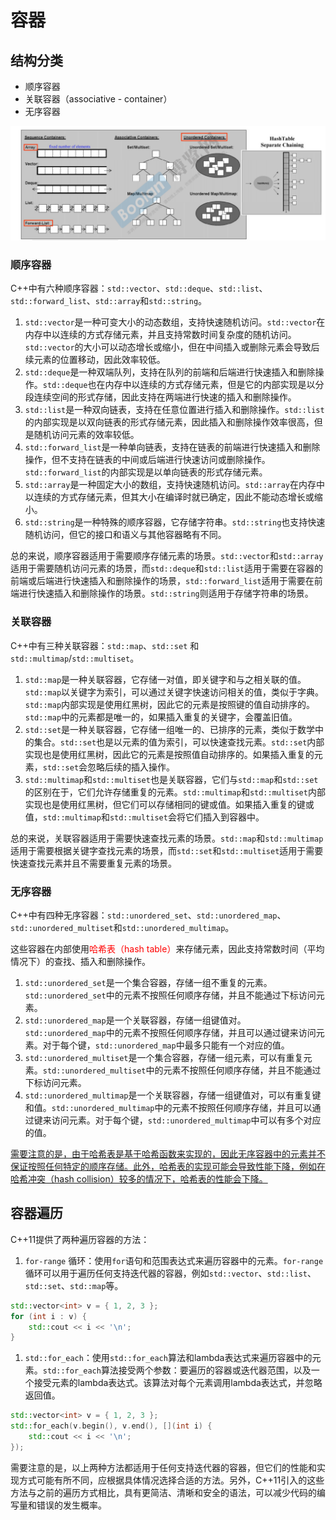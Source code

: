 # 容器
## 结构分类
- 顺序容器
- 关联容器（associative - container）
- 无序容器

![image-20230507164231579](containers.assets/image-20230507164231579.png)

### 顺序容器

C++中有六种顺序容器：`std::vector`、`std::deque`、`std::list`、`std::forward_list`、`std::array`和`std::string`。

1. `std::vector`是一种可变大小的动态数组，支持快速随机访问。`std::vector`在内存中以连续的方式存储元素，并且支持常数时间复杂度的随机访问。`std::vector`的大小可以动态增长或缩小，但在中间插入或删除元素会导致后续元素的位置移动，因此效率较低。
2. `std::deque`是一种双端队列，支持在队列的前端和后端进行快速插入和删除操作。`std::deque`也在内存中以连续的方式存储元素，但是它的内部实现是以分段连续空间的形式存储，因此支持在两端进行快速的插入和删除操作。
3. `std::list`是一种双向链表，支持在任意位置进行插入和删除操作。`std::list`的内部实现是以双向链表的形式存储元素，因此插入和删除操作效率很高，但是随机访问元素的效率较低。
4. `std::forward_list`是一种单向链表，支持在链表的前端进行快速插入和删除操作，但不支持在链表的中间或后端进行快速访问或删除操作。`std::forward_list`的内部实现是以单向链表的形式存储元素。
5. `std::array`是一种固定大小的数组，支持快速随机访问。`std::array`在内存中以连续的方式存储元素，但其大小在编译时就已确定，因此不能动态增长或缩小。
6. `std::string`是一种特殊的顺序容器，它存储字符串。`std::string`也支持快速随机访问，但它的接口和语义与其他容器略有不同。

总的来说，顺序容器适用于需要顺序存储元素的场景。`std::vector`和`std::array`适用于需要随机访问元素的场景，而`std::deque`和`std::list`适用于需要在容器的前端或后端进行快速插入和删除操作的场景，`std::forward_list`适用于需要在前端进行快速插入和删除操作的场景。`std::string`则适用于存储字符串的场景。

### 关联容器

C++中有三种关联容器：`std::map`、`std::set` 和 `std::multimap`/`std::multiset`。

1. `std::map`是一种关联容器，它存储一对值，即关键字和与之相关联的值。`std::map`以关键字为索引，可以通过关键字快速访问相关的值，类似于字典。`std::map`内部实现是使用红黑树，因此它的元素是按照键的值自动排序的。`std::map`中的元素都是唯一的，如果插入重复的关键字，会覆盖旧值。
2. `std::set`是一种关联容器，它存储一组唯一的、已排序的元素，类似于数学中的集合。`std::set`也是以元素的值为索引，可以快速查找元素。`std::set`内部实现也是使用红黑树，因此它的元素是按照值自动排序的。如果插入重复的元素，`std::set`会忽略后续的插入操作。
3. `std::multimap`和`std::multiset`也是关联容器，它们与`std::map`和`std::set`的区别在于，它们允许存储重复的元素。`std::multimap`和`std::multiset`内部实现也是使用红黑树，但它们可以存储相同的键或值。如果插入重复的键或值，`std::multimap`和`std::multiset`会将它们插入到容器中。

总的来说，关联容器适用于需要快速查找元素的场景。`std::map`和`std::multimap`适用于需要根据关键字查找元素的场景，而`std::set`和`std::multiset`适用于需要快速查找元素并且不需要重复元素的场景。

### 无序容器

C++中有四种无序容器：`std::unordered_set`、`std::unordered_map`、`std::unordered_multiset`和`std::unordered_multimap`。

这些容器在内部使用<font color='red'>哈希表（hash table）</font>来存储元素，因此支持常数时间（平均情况下）的查找、插入和删除操作。

1. `std::unordered_set`是一个集合容器，存储一组不重复的元素。`std::unordered_set`中的元素不按照任何顺序存储，并且不能通过下标访问元素。
2. `std::unordered_map`是一个关联容器，存储一组键值对。`std::unordered_map`中的元素不按照任何顺序存储，并且可以通过键来访问元素。对于每个键，`std::unordered_map`中最多只能有一个对应的值。
3. `std::unordered_multiset`是一个集合容器，存储一组元素，可以有重复元素。`std::unordered_multiset`中的元素不按照任何顺序存储，并且不能通过下标访问元素。
4. `std::unordered_multimap`是一个关联容器，存储一组键值对，可以有重复键和值。`std::unordered_multimap`中的元素不按照任何顺序存储，并且可以通过键来访问元素。对于每个键，`std::unordered_multimap`中可以有多个对应的值。

<u>需要注意的是，由于哈希表是基于哈希函数来实现的，因此无序容器中的元素并不保证按照任何特定的顺序存储。此外，哈希表的实现可能会导致性能下降，例如在哈希冲突（hash collision）较多的情况下，哈希表的性能会下降。</u>

## 容器遍历

C++11提供了两种遍历容器的方法：

1. `for-range` 循环：使用`for`语句和范围表达式来遍历容器中的元素。`for-range` 循环可以用于遍历任何支持迭代器的容器，例如`std::vector`、`std::list`、`std::set`、`std::map`等。

```c++
std::vector<int> v = { 1, 2, 3 };
for (int i : v) {
    std::cout << i << '\n';
}
```

1. `std::for_each`：使用`std::for_each`算法和lambda表达式来遍历容器中的元素。`std::for_each`算法接受两个参数：要遍历的容器或迭代器范围，以及一个接受元素的lambda表达式。该算法对每个元素调用lambda表达式，并忽略返回值。

```c++
std::vector<int> v = { 1, 2, 3 };
std::for_each(v.begin(), v.end(), [](int i) {
    std::cout << i << '\n';
});
```

需要注意的是，以上两种方法都适用于任何支持迭代器的容器，但它们的性能和实现方式可能有所不同，应根据具体情况选择合适的方法。另外，C++11引入的这些方法与之前的遍历方式相比，具有更简洁、清晰和安全的语法，可以减少代码的编写量和错误的发生概率。




